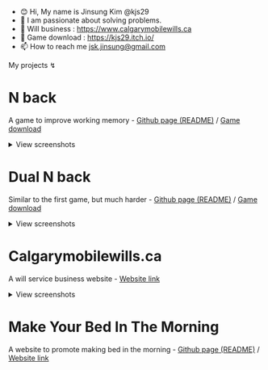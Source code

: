 - 😊 Hi, My name is Jinsung Kim @kjs29
- 🌟 I am passionate about solving problems.
- 📄 Will business : https://www.calgarymobilewills.ca
- 🎲 Game download : https://kjs29.itch.io/
- 📫 How to reach me <E-mail> jsk.jinsung@gmail.com
  
My projects ↯

# N back

A game to improve working memory - [Github page (README)](https://github.com/kjs29/nback) / [Game download](https://kjs29.itch.io/nback)

<details>
  <summary>View screenshots</summary>
  
  <p float="left">
    <img width="250" alt="Screenshot 2022-12-15 at 5 19 04 PM" src="https://user-images.githubusercontent.com/96529477/207994238-0635367d-a038-43d1-9bf9-0d5e2d864c72.png">
    <img width="250" alt="Screenshot 2022-12-15 at 5 26 31 PM" src="https://user-images.githubusercontent.com/96529477/207994639-78b21f5a-4a44-4dbb-b528-1039ab67cd8f.png">
    <img width="250" alt="Screenshot 2022-12-15 at 5 27 47 PM" src="https://user-images.githubusercontent.com/96529477/207994648-a2cd124c-866c-49d5-862e-ff3da6b033f1.png">
  </p>

</details>

# Dual N back

Similar to the first game, but much harder - [Github page (README)](https://github.com/kjs29/dual_nback) / [Game download](https://kjs29.itch.io/dualnback)

<details>
  <summary>View screenshots</summary>
  
  
  <p float="left">
    <img width="250" alt="Screenshot 2022-12-16 at 5 19 31 AM" src="https://user-images.githubusercontent.com/96529477/208098017-426e2adf-437c-43aa-b909-900e7e3c045f.png">
    <img width="250" alt="Screenshot 2022-12-16 at 5 29 24 AM" src="https://user-images.githubusercontent.com/96529477/208099008-c8e8f1b3-dd92-49aa-b9f7-02634a9a1101.png">
    <img width="250" alt="Screenshot 2022-12-16 at 5 30 45 AM" src="https://user-images.githubusercontent.com/96529477/208099049-7897efba-1e3a-4da8-9160-f00a9660e307.png">
    <img width="250" alt="Screenshot 2022-12-16 at 5 30 53 AM" src="https://user-images.githubusercontent.com/96529477/208099085-2ca1433e-001a-493e-92aa-faed166b2d6e.png">
    <img width="250" alt="Screenshot 2022-12-16 at 5 31 21 AM" src="https://user-images.githubusercontent.com/96529477/208099114-f98f15c2-d52f-4530-badc-f88030c1eef9.png">
    <img width="250" alt="image" src="https://user-images.githubusercontent.com/96529477/208099337-436c8701-1d6d-4e48-a410-948d7ac37f42.png">
  </p>
</details>
  
# Calgarymobilewills.ca 
  
A will service business website - [Website link](https://www.calgarymobilewills.ca)

<details>

  <summary>View screenshots</summary>
  
  <p float="left">
    <img width="400" src="https://user-images.githubusercontent.com/96529477/223351110-b6e8828e-8af6-4361-8935-dabaa7b3866f.png" alt="calgarymobilewills home top">
    <img width="400" alt="image" src="https://user-images.githubusercontent.com/96529477/223351868-7acc4d53-9210-480e-a799-374c850d61e0.png" alt="calgarymobilewills home services and prices">
    <img width="400" alt="image" src="https://user-images.githubusercontent.com/96529477/223352696-a9a159f9-e429-4416-b26c-96405fe131c9.png" alt="calgarymobilewills home common questions">
    <img width="400" src="https://user-images.githubusercontent.com/96529477/223351955-7179393e-eab4-4d33-b612-6f4db49bc02a.png" alt="calgarymobilewills home contact">
  </p>
</details>

# Make Your Bed In The Morning
  
A website to promote making bed in the morning - [Github page (README)](https://github.com/kjs29/how-to-make-a-social-media-website) / [Website link](http://kjs3980.pythonanywhere.com)

<!---
kjs29/kjs29 is a ✨ special ✨ repository because its `README.md` (this file) appears on your GitHub profile.
You can click the Preview link to take a look at your changes.
--->



